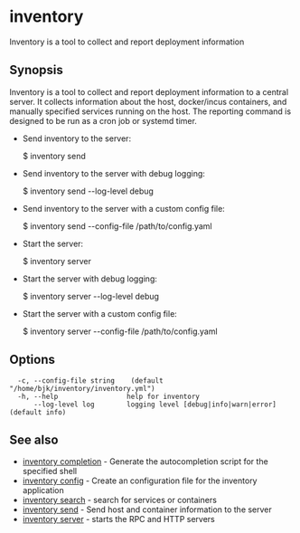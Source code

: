# inventory

Inventory is a tool to collect and report deployment information

## Synopsis

  Inventory is a tool to collect and report deployment information to a central 
  server. It collects information about the host, docker/incus containers, and  
  manually specified services running on the host. The reporting command is     
  designed to be run as a cron job or systemd timer.                            

  - Send inventory to the server:                                               

      $ inventory send 

  - Send inventory to the server with debug logging:                            

      $ inventory send --log-level debug 

  - Send inventory to the server with a custom config file:                     

      $ inventory send --config-file /path/to/config.yaml 

  - Start the server:                                                           

      $ inventory server 

  - Start the server with debug logging:                                        

      $ inventory server --log-level debug 

  - Start the server with a custom config file:                                 

      $ inventory server --config-file /path/to/config.yaml 

## Options

```
  -c, --config-file string    (default "/home/bjk/inventory/inventory.yml")
  -h, --help                 help for inventory
      --log-level log        logging level [debug|info|warn|error] (default info)
```

## See also

* [inventory completion](inventory_completion.md)	 - Generate the autocompletion script for the specified shell
* [inventory config](inventory_config.md)	 - Create an configuration file for the inventory application
* [inventory search](inventory_search.md)	 - search for services or containers
* [inventory send](inventory_send.md)	 - Send host and container information to the server
* [inventory server](inventory_server.md)	 - starts the RPC and HTTP servers


